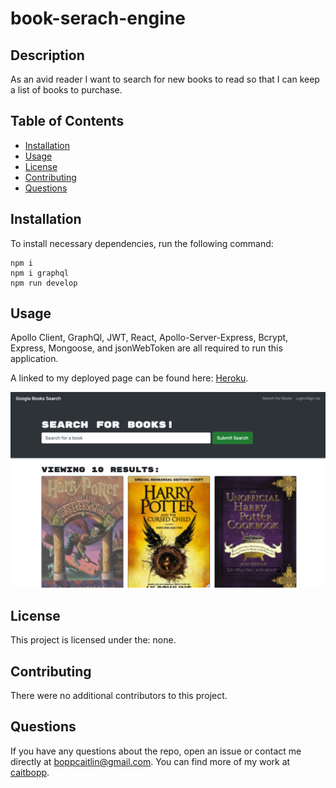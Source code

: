 # book-serach-engine

## Description
As an avid reader I want to search for new books to read so that I can keep a list of books to purchase.
## Table of Contents
- [Installation](#installation)
- [Usage](#usage)
- [License](#license)
- [Contributing](#contributing)
- [Questions](#questions)
## Installation
To install necessary dependencies, run the following command:
```
npm i
npm i graphql
npm run develop
```

## Usage
Apollo Client, GraphQl, JWT, React, Apollo-Server-Express, Bcrypt, Express, Mongoose, and jsonWebToken are all required to run this application.

A linked to my deployed page can be found here: [Heroku](https://floating-tor-85512.herokuapp.com/).

<img src="./client/public/project_screenshot.png">


## License
This project is licensed under the: none.



## Contributing
There were no additional contributors to this project.

## Questions
If you have any questions about the repo, open an issue or contact me directly at boppcaitlin@gmail.com. You can find more of my work at [caitbopp](https://github.com/caitbopp).